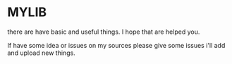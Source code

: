 # MYLIB

there are have basic and useful things.
I hope that are helped you.

If have some idea or issues on my sources please give some issues
i'll add and upload new things.
